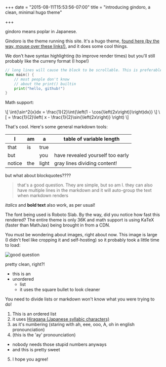 +++
date = "2015-08-11T15:53:56-07:00"
title = "introducing gindoro, a clean, minimal hugo theme"

+++

gindoro means poplar in Japanese.

Gindoro is the theme running this site. It's a hugo theme, [found here (by the way, mouse over these links!)](https://github.com/cdipaolo/gindoro), and it does some cool things.

We don't have syntax highlighting (to improve render times) but you'll still probably like the curreny format (I hope!)

```go
// long lines will cause the block to be scrollable. This is preferable to wrapping lines because you wouldn't be able to tell when it happened!
func main() {
    // most people don't know
    // about the print() builtin
    print("hello, github!")
}
```

Math support:

<div>
    \[ \int{\sin^2{x}dx = \frac{1}{2}\int{\left(1 - \cos{\left(2x\right)}\right)dx}} \]
    \[ = \frac{1}{2}\left( x - \frac{1}{2}\sin{\left(2x\right)} \right) \]
</div>

That's cool. Here's some general markdown tools:

I | am | a | table of variable length
----|----|---|---
that|is|true|
but||you|have revealed yourself too early
notice|the|light|gray lines dividing content!

but what about blockquotes????

> that's a good question. They are simple, but so am I.
> they can also have multiple lines in the markdown and
> it will auto-group the text when markdown renders

_italics_ and **bold text** also work, as per usual!

The font being used is Roboto Slab. By the way, did you notice how fast this rendered? The entire theme is only 36K and math support is using KaTeX (faster than MathJax) being brought in from a CDN.

You must be wondering about images, right about now. This image is large (I didn't feel like cropping it and self-hosting) so it probably took a little time to load:

![good question](https://images.unsplash.com/photo-1433354359170-23a4ae7338c6?q=80&fm=jpg&s=ae9f141fc85e050f6d68d1654c554236)

pretty clean, right?!

- this is an
- unordered
  * list
  * it uses the square bullet to look cleaner

You need to divide lists or markdown won't know what you were trying to do!

1. This is an ordered list
2. it uses [Hiragana (Japanese syllabic characters)](https://en.wikipedia.org/wiki/Hiragana)
3. as it's numbering (staring with ah, eee, ooo, A, oh in english pronounciation)
4. (this is the 'ay' pronounciation)
  * nobody needs those stupid numbers anyways
  * and this is pretty sweet
5. I hope you agree!
